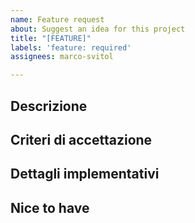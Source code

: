 ```yaml
---
name: Feature request
about: Suggest an idea for this project
title: "[FEATURE]"
labels: 'feature: required'
assignees: marco-svitol

---
```


## Descrizione

## Criteri di accettazione

## Dettagli implementativi

## Nice to have
